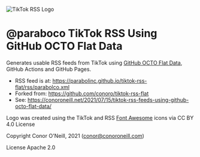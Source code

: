 ![TikTok RSS Logo](https://tiktokrss.conoroneill.com/favicon-32x32.png)
# @paraboco TikTok RSS Using GitHub OCTO Flat Data
Generates usable RSS feeds from TikTok using [GitHub OCTO Flat Data](https://octo.github.com/projects/flat-data), GitHub Actions and GitHub Pages.

   * RSS feed is at: https://parabolinc.github.io/tiktok-rss-flat/rss/parabolco.xml
   * Forked from: https://github.com/conoro/tiktok-rss-flat
   * See: https://conoroneill.net/2021/07/15/tiktok-rss-feeds-using-github-octo-flat-data/

Logo was created using the TikTok and RSS [Font Awesome](https://fontawesome.com/license/free) icons via CC BY 4.0 License

Copyright Conor O'Neill, 2021 (conor@conoroneill.com)

License Apache 2.0

